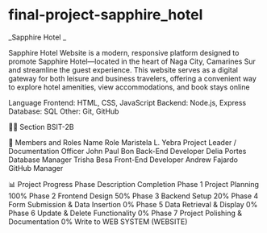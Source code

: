 # final-project-sapphire_hotel

_Sapphire Hotel _

Sapphire Hotel Website is a modern, responsive platform designed to promote Sapphire Hotel—located in the heart of Naga City, Camarines Sur and streamline the guest experience. This website serves as a digital gateway for both leisure and business travelers, offering a convenient way to explore hotel amenities, view accommodations, and book stays online

Language
Frontend: HTML, CSS, JavaScript
Backend: Node.js, Express
Database: SQL
Other: Git, GitHub

🧑‍🏫 Section
BSIT-2B

👥 Members and Roles
Name Role
Maristela L. Yebra Project     Leader / Documentation Officer
John Paul Bon                  Back-End Developer
Delia Portes                   Database Manager
Trisha Besa                    Front-End Developer
Andrew Fajardo                 GitHub Manager

📊 Project Progress
Phase Description Completion
Phase 1 Project Planning 100%
Phase 2 Frontend Design 50%
Phase 3 Backend Setup 20%
Phase 4 Form Submission & Data Insertion 0%
Phase 5 Data Retrieval & Display 0%
Phase 6 Update & Delete Functionality 0%
Phase 7 Project Polishing & Documentation 0%
Write to WEB SYSTEM (WEBSITE)
